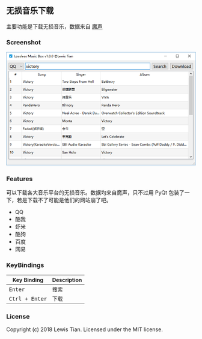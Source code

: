 ## 无损音乐下载
主要功能是下载无损音乐，数据来自 [魔声](http://moresound.tk/music/)

### Screenshot
<div align="center">
    <img src="../images/Lossless-Music-Box.png" alt="Screenshot">
</div>

### Features
可以下载各大音乐平台的无损音乐。数据均来自魔声，只不过用 PyQt 包装了一下，若是下载不了可能是他们的网站崩了吧。
- QQ
- 酷我
- 虾米
- 酷狗
- 百度
- 网易

### KeyBindings
Key Binding                                | Description
-------------------------------------------|--------------------------
<kbd>Enter</kbd>                           | 搜索
<kbd>Ctrl + Enter</kbd>                    | 下载

### License
Copyright (c) 2018 Lewis Tian. Licensed under the MIT license.
